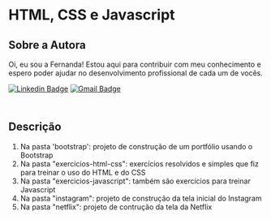 # HTML, CSS e Javascript

## Sobre a Autora
Oi, eu sou a Fernanda! Estou aqui para contribuir com meu conhecimento e espero poder ajudar no desenvolvimento profissional de cada um de vocês.

[![Linkedin Badge](https://img.shields.io/badge/-Fernanda_Maki_Hirose-blue?style=flat-square&logo=Linkedin&logoColor=white&link=https://www.linkedin.com/in/fernanda-maki-hirose-801117208/)](https://www.linkedin.com/in/fernanda-maki-hirose-801117208/)  [![Gmail Badge](https://img.shields.io/badge/-femahi2020@gmail.com-c14438?style=flat-square&logo=Gmail&logoColor=white&link=mailto:femahi2020@gmail.com)](mailto:femahi2020@gmail.com)


## <br />Descrição
1. Na pasta 'bootstrap': projeto de construção de um portfólio usando o Bootstrap
2. Na pasta "exercicios-html-css": exercícios resolvidos e simples que fiz para treinar o uso do HTML e do CSS
3. Na pasta "exercicios-javascript": também são exercícios para treinar Javascript
4. Na pasta "instagram": projeto de construção da tela inicial do Instagram 
5. Na pasta "netflix": projeto de contrução da tela da Netflix 


